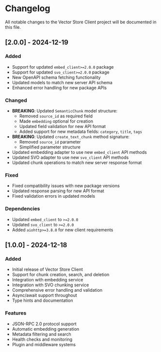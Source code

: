# Changelog

All notable changes to the Vector Store Client project will be documented in this file.

## [2.0.0] - 2024-12-19

### Added
- Support for updated `embed_client>=2.0.0` package
- Support for updated `svo_client>=2.0.0` package
- New OpenAPI schema fetching functionality
- Updated models to match new server API schema
- Enhanced error handling for new package APIs

### Changed
- **BREAKING**: Updated `SemanticChunk` model structure:
  - Removed `source_id` as required field
  - Made `embedding` optional for creation
  - Updated field validation for new API format
  - Added support for new metadata fields: `category`, `title`, `tags`
- **BREAKING**: Updated `create_text_chunk` method signature:
  - Removed `source_id` parameter
  - Simplified parameter structure
- Updated embedding adapter to use new `embed_client` API methods
- Updated SVO adapter to use new `svo_client` API methods
- Updated chunk operations to match new server response format

### Fixed
- Fixed compatibility issues with new package versions
- Updated response parsing for new API format
- Fixed validation errors in updated models

### Dependencies
- Updated `embed_client` to `>=2.0.0`
- Updated `svo_client` to `>=2.0.0`
- Added `aiohttp>=3.8.0` for new client requirements

## [1.0.0] - 2024-12-18

### Added
- Initial release of Vector Store Client
- Support for chunk creation, search, and deletion
- Integration with embedding service
- Integration with SVO chunking service
- Comprehensive error handling and validation
- Async/await support throughout
- Type hints and documentation

### Features
- JSON-RPC 2.0 protocol support
- Automatic embedding generation
- Metadata filtering and search
- Health checks and monitoring
- Plugin and middleware systems
